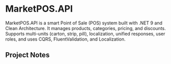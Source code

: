 # MarketPOS.API
MarketPOS.API is a smart Point of Sale (POS) system built with .NET 9 and Clean Architecture. It manages products, categories, pricing, and discounts. Supports multi-units (carton, strip, pill), localization, unified responses, user roles, and uses CQRS, FluentValidation, and Localization.
## Project Notes
